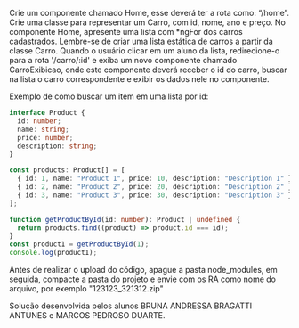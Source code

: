 Crie um componente chamado Home, esse deverá ter a rota como: “/home”.
Crie uma classe para representar um Carro, com id, nome, ano e preço.
No componente Home, apresente uma lista com *ngFor dos carros cadastrados. Lembre-se de criar uma lista estática de carros a partir da classe Carro.
Quando o usuário clicar em um aluno da lista, redirecione-o para a rota '/carro/:id' e exiba um novo componente chamado CarroExibicao, onde este componente deverá receber o id do carro, buscar na lista o carro correspondente e exibir os dados nele no componente.

Exemplo de como buscar um item em uma lista por id:

```typescript
interface Product {
  id: number;
  name: string;
  price: number;
  description: string;
}

const products: Product[] = [
  { id: 1, name: "Product 1", price: 10, description: "Description 1" },
  { id: 2, name: "Product 2", price: 20, description: "Description 2" },
  { id: 3, name: "Product 3", price: 30, description: "Description 3" },
];

function getProductById(id: number): Product | undefined {
  return products.find((product) => product.id === id);
}
const product1 = getProductById(1);
console.log(product1);

```

Antes de realizar o upload do código, apague a pasta node_modules, em seguida, compacte a pasta do projeto e envie com os RA como nome do arquivo, por exemplo "123123_321312.zip"

Solução desenvolvida pelos alunos BRUNA ANDRESSA BRAGATTI ANTUNES e MARCOS PEDROSO DUARTE.